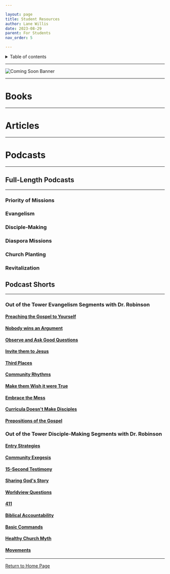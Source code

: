 ```yaml
---

layout: page
title: Student Resources
author: Lane Willis
date: 2023-08-29
parent: For Students
nav_order: 5

---
```


<details closed markdown="block">
  <summary>
    Table of contents
  </summary>
  {: .text-delta }
1. TOC
{:toc}
</details>

---

![Coming Soon Banner](https://i.imgur.com/pxK8WAn.png)

---

# Books

---

# Articles

---

# Podcasts

---

## Full-Length Podcasts

---

### Priority of Missions

### Evangelism

### Disciple-Making

### Diaspora Missions

### Church Planting

### Revitalization

## Podcast Shorts

---

### Out of the Tower Evangelism Segments with Dr. Robinson

#### [Preaching the Gospel to Yourself](/files/podcasts/out-of-tower-evangelism/Preach%20the%20Gospel%20to%20Yourself_Out%20of%20The%20Tower-01.mp3)

#### [Nobody wins an Argument](/files/podcasts/out-of-tower-evangelism/Nobody%20wins%20an%20argument_Out%20of%20The%20Tower-02.mp3)

#### [Observe and Ask Good Questions](/files/podcasts/out-of-tower-evangelism/Observe%20&%20Ask%20good%20questions%20evangelism_Out%20of%20The%20Tower-03.mp3)

#### [Invite them to Jesus](/files/podcasts/out-of-tower-evangelism/Invite%20them%20to%20Jesus_Out%20of%20The%20Tower-04.mp3)

#### [Third Places](/files/podcasts/out-of-tower-evangelism/Third%20Places_Out%20of%20The%20Tower-05.mp3)

#### [Community Rhythms](/files/podcasts/out-of-tower-evangelism/Community%20Rhythms_Out%20of%20The%20Tower-06.mp3)  

#### [Make them Wish it were True](/files/podcasts/out-of-tower-evangelism/Make%20them%20wish%20it%20were%20true_Out%20of%20The%20Tower-07.mp3)

#### [Embrace the Mess](/files/podcasts/out-of-tower-evangelism/Embracing%20the%20Mess%20of%20Disciple-Making_Out%20of%20The%20Tower-08.mp3)

#### [Curricula Doesn't Make Disciples](/files/podcasts/out-of-tower-evangelism/Curricula%20Don't%20Make%20Disciples_Out%20of%20The%20Tower-09.mp3)

#### [Prepositions of the Gospel](/files/podcasts/out-of-tower-evangelism/Prepostions%20of%20the%20Gospel_Out%20of%20The%20Tower-10.mp3)

### Out of the Tower Disciple-Making Segments with Dr. Robinson

#### [Entry Strategies](/files/podcasts/out-of-tower-disciple-making/1%20-%20Entry%20Strategies.mp3)

#### [Community Exegesis](/files/podcasts/out-of-tower-disciple-making/2%20-%20Community%20Exegesis.mp3)

#### [15-Second Testimony](/files/podcasts/out-of-tower-disciple-making/3%20-%2015%20Second%20Testimony.mp3)

#### [Sharing God's Story](/files/podcasts/out-of-tower-disciple-making/4-%20Sharing%20God's%20Story.mp3)

#### [Worldview Questions](/files/podcasts/out-of-tower-disciple-making/5%20-%20Worldview%20Questions.mp3)

#### [411](/files/podcasts/out-of-tower-disciple-making/6%20-%20411.mp3)

#### [Biblical Accountability](/files/podcasts/out-of-tower-disciple-making/8%20-%20Biblical%20Accountability.mp3)

#### [Basic Commands](/files/podcasts/out-of-tower-disciple-making/9%20-%20Basic%20Commands.mp3)

#### [Healthy Church Myth](/files/podcasts/out-of-tower-disciple-making/10%20-%20Healthy%20Church%20Myth.mp3)

#### [Movements](/files/podcasts/out-of-tower-disciple-making/11%20-%20Movements.mp3)

---
[Return to Home Page](/)